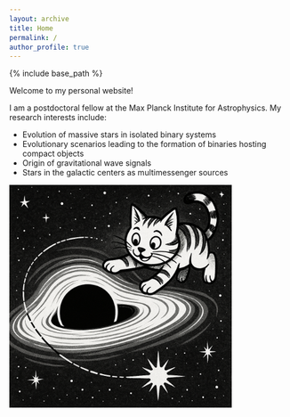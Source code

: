 ```yaml
---
layout: archive
title: Home
permalink: /
author_profile: true
---
```


{% include base_path %}


Welcome to my personal website!

I am a postdoctoral fellow at the Max Planck Institute for Astrophysics. My research interests include:

- Evolution of massive stars in isolated binary systems
- Evolutionary scenarios leading to the formation of binaries hosting compact objects
- Origin of gravitational wave signals 
- Stars in the galactic centers as multimessenger sources


<img src="./../images/SMBHkotek.png" width="400"/>
